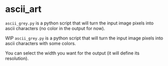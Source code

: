 # ascii_art

`ascii_grey.py` is a python script that will turn the input image pixels into ascii characters (no color in the output for now). 

WIP `ascii_grey.py` is a python script that will turn the input image pixels into ascii characters with some colors.

You can select the width you want for the output (it will define its resolution).
